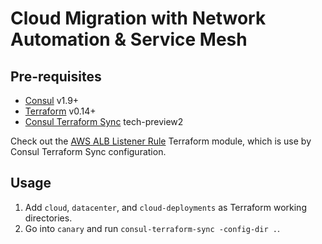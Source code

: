 # Cloud Migration with Network Automation & Service Mesh

## Pre-requisites

- [Consul](https://www.consul.io/downloads) v1.9+
- [Terraform](https://www.terraform.io/downloads.html) v0.14+
- [Consul Terraform Sync](https://github.com/hashicorp/consul-terraform-sync) tech-preview2

Check out the [AWS ALB Listener Rule](https://registry.terraform.io/modules/joatmon08/listener-rule/aws/latest) Terraform module, which is use by Consul Terraform Sync configuration.

## Usage

1. Add `cloud`, `datacenter`, and `cloud-deployments` as Terraform working
directories.
1. Go into `canary` and run `consul-terraform-sync -config-dir .`.